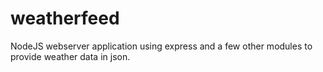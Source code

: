 weatherfeed
===========

NodeJS webserver application using express and a few other modules to provide weather data in json.
